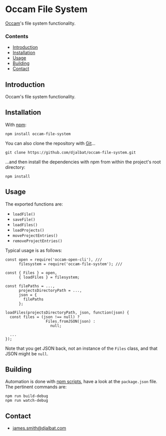 # Occam File System

[Occam](https://github.com/djalbat/occam)'s file system functionality.

### Contents

- [Introduction](#introduction)
- [Installation](#installation)
- [Usage](#usage)
- [Building](#building)
- [Contact](#contact)

## Introduction

Occam's file system functionality.

## Installation

With [npm](https://www.npmjs.com/):

    npm install occam-file-system

You can also clone the repository with [Git](https://git-scm.com/)...

    git clone https://github.com/djalbat/occam-file-system.git

...and then install the dependencies with npm from within the project's root directory:

    npm install

## Usage

The exported functions are:

* `loadFile()`
* `saveFile()`
* `loadFiles()`
* `loadProjects()`
* `moveProjectEntries()`
* `removeProjectEntries()`

Typical usage is as follows:

```
const open = require('occam-open-cli'), ///
      filesystem = require('occam-file-system'); ///

const { Files } = open,
      { loadFiles } = filesystem;

const filePaths = ...,
      projectsDirectoryPath = ...,
      json = {
        filePaths
      };

loadFiles(projectsDirectoryPath, json, function(json) {
  const files = (json !== null) ?
                  Files.fromJSON(json) :
                    null;

  ...
});
```

Note that you get JSON back, not an instance of the `Files` class, and that JSON might be `null`.

## Building

Automation is done with [npm scripts](https://docs.npmjs.com/misc/scripts), have a look at the `package.json` file. The pertinent commands are:

    npm run build-debug
    npm run watch-debug

## Contact

* james.smith@djalbat.com

